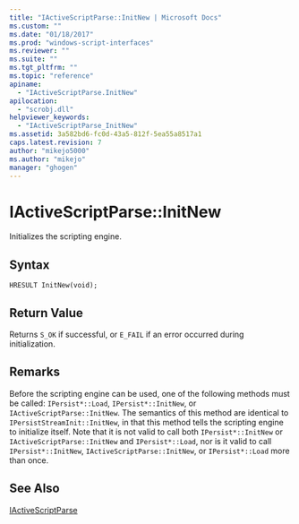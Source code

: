 ```yaml
---
title: "IActiveScriptParse::InitNew | Microsoft Docs"
ms.custom: ""
ms.date: "01/18/2017"
ms.prod: "windows-script-interfaces"
ms.reviewer: ""
ms.suite: ""
ms.tgt_pltfrm: ""
ms.topic: "reference"
apiname: 
  - "IActiveScriptParse.InitNew"
apilocation: 
  - "scrobj.dll"
helpviewer_keywords: 
  - "IActiveScriptParse_InitNew"
ms.assetid: 3a582bd6-fc0d-43a5-812f-5ea55a8517a1
caps.latest.revision: 7
author: "mikejo5000"
ms.author: "mikejo"
manager: "ghogen"
---
```

# IActiveScriptParse::InitNew
Initializes the scripting engine.  
  
## Syntax  
  
```  
HRESULT InitNew(void);  
```  
  
## Return Value  
 Returns `S_OK` if successful, or `E_FAIL` if an error occurred during initialization.  
  
## Remarks  
 Before the scripting engine can be used, one of the following methods must be called: `IPersist*::Load`, `IPersist*::InitNew`, or `IActiveScriptParse::InitNew`. The semantics of this method are identical to `IPersistStreamInit::InitNew`, in that this method tells the scripting engine to initialize itself. Note that it is not valid to call both `IPersist*::InitNew` or `IActiveScriptParse::InitNew` and `IPersist*::Load`, nor is it valid to call `IPersist*::InitNew`, `IActiveScriptParse::InitNew`, or `IPersist*::Load` more than once.  
  
## See Also  
 [IActiveScriptParse](../../winscript/reference/iactivescriptparse.md)